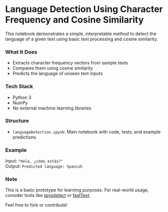 # Language Detection Using Character Frequency and Cosine Similarity

This notebook demonstrates a simple, interpretable method to detect the language of a given text using basic text processing and cosine similarity.

### What It Does
- Extracts character frequency vectors from sample texts
- Compares them using cosine similarity
- Predicts the language of unseen text inputs

### Tech Stack
- Python 3
- NumPy
- No external machine learning libraries

### Structure
- `languageDetection.ipynb`: Main notebook with code, tests, and example predictions.

### Example
Input: `"Hola, ¿cómo estás?"`  
Output: `Predicted language: Spanish`

### Note
This is a basic prototype for learning purposes. For real-world usage, consider tools like [langdetect](https://pypi.org/project/langdetect/) or [fastText](https://fasttext.cc/).


Feel free to fork or contribute!
